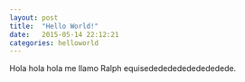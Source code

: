 ```yaml
---
layout: post
title:  "Hello World!"
date:   2015-05-14 22:12:21
categories: helloworld
---
```

Hola hola hola me llamo Ralph equisededededededededede.

[jekyll]:      http://jekyllrb.com
[jekyll-gh]:   https://github.com/jekyll/jekyll
[jekyll-help]: https://github.com/jekyll/jekyll-help
